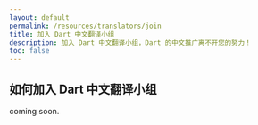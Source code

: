 ```yaml
---
layout: default
permalink: /resources/translators/join
title: 加入 Dart 中文翻译小组
description: 加入 Dart 中文翻译小组，Dart 的中文推广离不开您的努力！
toc: false
---
```


## 如何加入 Dart 中文翻译小组
 coming soon.
